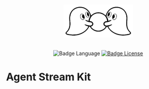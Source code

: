 <div align="center">

<img alt="Agent Stream Kit" width="190" height="90" src="https://github.com/stn/agent-stream-kit/blob/main/docs/img/ask_title.png?raw=true">

<br>
<br>

![Badge Language] 
[![Badge License]][License] 

</div>

# Agent Stream Kit



<!----------------------------------------------------------------------------->

[License]: LICENSE

<!----------------------------------{ Badges }--------------------------------->

[Badge Language]: https://img.shields.io/github/languages/top/stn/agent-stream-kit
[Badge License]: https://img.shields.io/github/license/stn/agent-stream-kit
